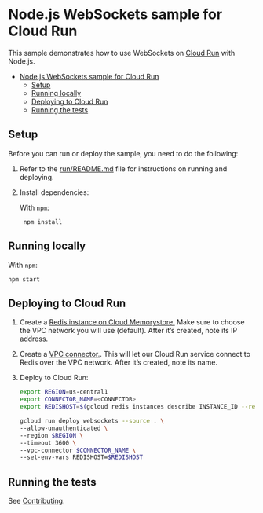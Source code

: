 # Node.js WebSockets sample for Cloud Run

This sample demonstrates how to use WebSockets on
[Cloud Run][run] with Node.js.

- [Node.js WebSockets sample for Cloud Run](#nodejs-websockets-sample-for-cloud-run)
  - [Setup](#setup)
  - [Running locally](#running-locally)
  - [Deploying to Cloud Run](#deploying-to-cloud-run)
  - [Running the tests](#running-the-tests)

## Setup

Before you can run or deploy the sample, you need to do the following:

1. Refer to the [run/README.md][readme] file for instructions on
    running and deploying.
1. Install dependencies:

    With `npm`:

        npm install

## Running locally

With `npm`:

    npm start

## Deploying to Cloud Run

1. Create a [Redis instance on Cloud Memorystore.](https://cloud.google.com/memorystore/docs/redis/creating-managing-instances) Make sure to choose the VPC network you will use (default). After it’s created, note its IP address.

1. Create a [VPC connector.](https://cloud.google.com/vpc/docs/configure-serverless-vpc-access#creating_a_connector). This will let our Cloud Run service connect to Redis over the VPC network. After it’s created, note its name.

1. Deploy to Cloud Run:

    ```bash
    export REGION=us-central1
    export CONNECTOR_NAME=<CONNECTOR>
    export REDISHOST=$(gcloud redis instances describe INSTANCE_ID --region REGION --format "value(host)")

    gcloud run deploy websockets --source . \
    --allow-unauthenticated \
    --region $REGION \
    --timeout 3600 \
    --vpc-connector $CONNECTOR_NAME \
    --set-env-vars REDISHOST=$REDISHOST
    ```

## Running the tests

See [Contributing][contributing].

[run]: https://cloud.google.com/run/docs
[readme]: ../README.md
[contributing]: https://github.com/GoogleCloudPlatform/nodejs-docs-samples/blob/main/CONTRIBUTING.md
